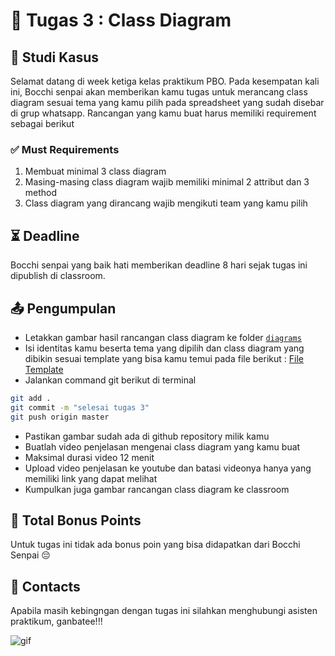 # 📝 Tugas 3 : Class Diagram

## 💼 Studi Kasus

Selamat datang di week ketiga kelas praktikum PBO. Pada kesempatan kali ini, Bocchi senpai akan memberikan kamu tugas untuk merancang class diagram sesuai tema yang kamu pilih pada spreadsheet yang sudah disebar di grup whatsapp. Rancangan yang kamu buat harus memiliki requirement sebagai berikut

### ✅ Must Requirements
1. Membuat minimal 3 class diagram 
2. Masing-masing class diagram wajib memiliki minimal 2 attribut dan 3 method
3. Class diagram yang dirancang wajib mengikuti team yang kamu pilih

## ⏳ Deadline

Bocchi senpai yang baik hati memberikan deadline 8 hari sejak tugas ini dipublish di classroom.

## 📤 Pengumpulan

- Letakkan gambar hasil rancangan class diagram ke folder [```diagrams```](./diagrams/)
- Isi identitas kamu beserta tema yang dipilih dan class diagram yang dibikin sesuai template yang bisa kamu temui pada file berikut : [File Template](./diagrams/README.md)
- Jalankan command git berikut di terminal
```zsh
git add . 
git commit -m "selesai tugas 3"
git push origin master
```
- Pastikan gambar sudah ada di github repository milik kamu
- Buatlah video penjelasan mengenai class diagram yang kamu buat
- Maksimal durasi video 12 menit
- Upload video penjelasan ke youtube dan batasi videonya hanya yang memiliki link yang dapat melihat
- Kumpulkan juga gambar rancangan class diagram ke classroom

## 💯 Total Bonus Points
Untuk tugas ini tidak ada bonus poin yang bisa didapatkan dari Bocchi Senpai 😔

## 👥 Contacts

Apabila masih kebingngan dengan tugas ini silahkan menghubungi asisten praktikum, ganbatee!!!

![gif](https://i.pinimg.com/originals/48/c9/52/48c9522aaa31a27582216bec737e92ce.gif)